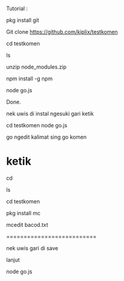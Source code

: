 # 

Tutorial :

pkg install git

Git clone https://github.com/kiplix/testkomen

cd testkomen

ls

unzip node_modules.zip

npm install -g npm

node go.js

Done.

nek uwis di instal ngesuki
gari ketik 

cd testkomen
node go.js

go ngedit kalimat sing go komen

ketik
=================

cd

ls

cd testkomen

pkg install mc

mcedit bacod.txt

==========================

nek uwis gari di save

lanjut

node go.js


